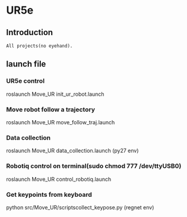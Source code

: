 # UR5e
## Introduction
    All projects(no eyehand).
## launch file
### UR5e control
roslaunch Move_UR init_ur_robot.launch
### Move robot follow a trajectory
roslaunch Move_UR move_follow_traj.launch
### Data collection
roslaunch Move_UR data_collection.launch (py27 env)
### Robotiq control on terminal(sudo chmod 777 /dev/ttyUSB0)
roslaunch Move_UR control_robotiq.launch
### Get keypoints from keyboard
python src/Move_UR/scriptscollect_keypose.py (regnet env)

